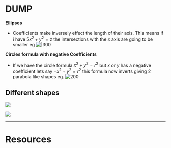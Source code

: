 


# DUMP


**Ellipses**
- Coefficients make inversely effect the length of their axis. This means if i have $5x^2+y^2=z$  the intersections with the $x$ axis are going to be smaller eg
![|300](https://i.imgur.com/25Tmtq5.png)


**Circles formula with negative Coefficients**
- If we have the circle formula $x^2+y^2=r^2$ but $x$ or $y$ has a negative coefficient lets say $-x^2+y^2=r^2$ this formula now inverts giving 2 parabola like shapes eg.
![200](https://i.imgur.com/P5G1Hao.png)



## Different shapes 

![](https://i.imgur.com/ilWzIVC.png)

![](https://i.imgur.com/VaA1jO3.png)



---
# Resources